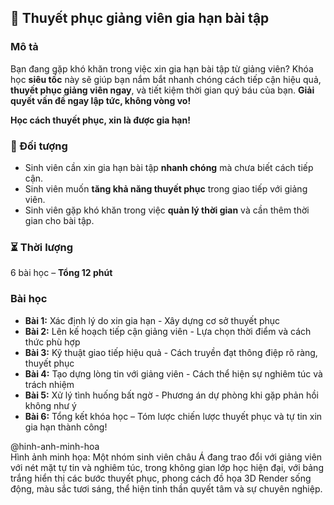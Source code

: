 ## 📌 Thuyết phục giảng viên gia hạn bài tập  

### Mô tả  
Bạn đang gặp khó khăn trong việc xin gia hạn bài tập từ giảng viên? Khóa học **siêu tốc** này sẽ giúp bạn nắm bắt nhanh chóng cách tiếp cận hiệu quả, **thuyết phục giảng viên ngay**, và tiết kiệm thời gian quý báu của bạn. **Giải quyết vấn đề ngay lập tức, không vòng vo!**

**Học cách thuyết phục, xin là được gia hạn!**  

### 🎯 Đối tượng  
- Sinh viên cần xin gia hạn bài tập **nhanh chóng** mà chưa biết cách tiếp cận.  
- Sinh viên muốn **tăng khả năng thuyết phục** trong giao tiếp với giảng viên.  
- Sinh viên gặp khó khăn trong việc **quản lý thời gian** và cần thêm thời gian cho bài tập.  

### ⏳ Thời lượng  
6 bài học – **Tổng 12 phút**  

### Bài học  
- **Bài 1:** Xác định lý do xin gia hạn - Xây dựng cơ sở thuyết phục  
- **Bài 2:** Lên kế hoạch tiếp cận giảng viên - Lựa chọn thời điểm và cách thức phù hợp  
- **Bài 3:** Kỹ thuật giao tiếp hiệu quả - Cách truyền đạt thông điệp rõ ràng, thuyết phục  
- **Bài 4:** Tạo dựng lòng tin với giảng viên - Cách thể hiện sự nghiêm túc và trách nhiệm  
- **Bài 5:** Xử lý tình huống bất ngờ - Phương án dự phòng khi gặp phản hồi không như ý  
- **Bài 6:** Tổng kết khóa học – Tóm lược chiến lược thuyết phục và tự tin xin gia hạn thành công!  

@hinh-anh-minh-hoa  
Hình ảnh minh họa: Một nhóm sinh viên châu Á đang trao đổi với giảng viên với nét mặt tự tin và nghiêm túc, trong không gian lớp học hiện đại, với bảng trắng hiển thị các bước thuyết phục, phong cách đồ họa 3D Render sống động, màu sắc tươi sáng, thể hiện tinh thần quyết tâm và sự chuyên nghiệp.